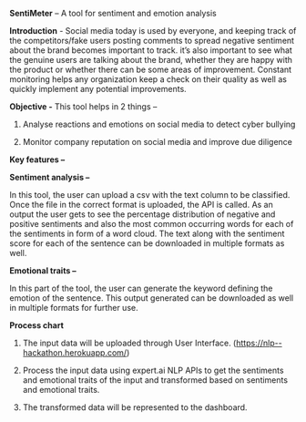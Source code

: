 ﻿**SentiMeter** – A tool for sentiment and emotion analysis 

**Introduction** - Social media today is used by everyone, and keeping track of the competitors/fake users posting comments to spread negative sentiment about the brand becomes important to track. it’s also important to see what the genuine users are talking about the brand, whether they are happy with the product or whether there can be some areas of improvement. Constant monitoring helps any organization keep a check on their quality as well as quickly implement any potential improvements. 


**Objective -** This tool helps in 2 things – 

1. Analyse reactions and emotions on social media to detect cyber bullying 

2. Monitor company reputation on social media and improve due diligence


**Key features –** 

**Sentiment analysis –** 

In this tool, the user can upload a csv with the text column to be classified. Once the file in the correct format is uploaded, the API is called. As an output the user gets to see the percentage distribution of negative and positive sentiments and also the most common occurring words for each of the sentiments in form of a word cloud. The text along with the sentiment score for each of the sentence can be downloaded in multiple formats as well. 

**Emotional traits –** 

In this part of the tool, the user can generate the keyword defining the emotion of the sentence. This output generated can be downloaded as well in multiple formats for further use.









**Process chart**



1. The input data will be uploaded through User Interface. (https://nlp--hackathon.herokuapp.com/)

2. Process the input data using expert.ai NLP APIs to get the sentiments and emotional traits of the input and transformed based on sentiments and emotional traits.

3. The transformed data will be represented to the dashboard.
